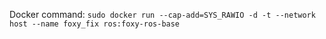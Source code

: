 Docker command:
```sudo docker run --cap-add=SYS_RAWIO -d -t --network host --name foxy_fix ros:foxy-ros-base```

